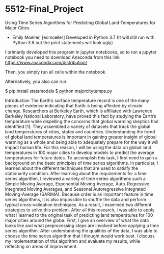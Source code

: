 # 5512-Final_Project 
Using Time Series Algorithms for Predicting Global Land Temperatures for Major Cities

- Emily Moeller, [ecmoeller]
Developed in Python 3.7 (It will still run with Python 3.6 but the print statements will look ugly)

I primarily developed this program in jupyter notebooks, so to run a jupyter notebook you need to download Anaconda 
from this link https://www.anaconda.com/distribution/

Then, you simply run all cells within the notebook.

Alternatively, you also can run 

$ pip install statsmodels
$ python majorcitytemps.py

Introduction
The Earth’s surface temperature record is one of the many pieces of evidence indicating that Earth is being affected by climate change. Researchers at Berkeley Earth, which is affiliated with Lawrence Berkeley National Laboratory, have proved this fact by studying the Earth’s temperature while dispelling the concerns that global warming skeptics had identified [1]. They assembled a variety of datasets that track the global land temperatures of cities, states and countries. Understanding the trend of global land temperatures is important in gaining greater insight of global warming as a whole and being able to adequately prepare for the way it will impact human life. For this reason, I will be using the data on global land temperatures in 100 major cities to develop models to predict the average temperatures for future dates. To accomplish this task, I first need to gain a background on the basic principles of time series algorithms. In particular, I learned about the different techniques that are used to satisfy the stationarity condition. After learning about the requirements for a time series algorithm, I reviewed a variety of time series algorithms such a Simple Moving Average, Exponential Moving Average, Auto-Regressive Integrated Moving Averages, and Seasonal Autoregressive Integrated Moving-Average (SARIMA). Because order is an important feature in time series algorithms, it is also impossible to shuffle the data and perform typical cross-validation techniques. As a result, I examined two different strategies to solve this problem. After all this research, I was able to apply what I learned to the original task of predicting land temperatures for 100 major cities around the globe. First, I give an overview of what the data looks like and what preprocessing steps are involved before applying a time series algorithm. After understanding the qualities of the data, I was able to choose the time series algorithm that I thought would work best. I discuss my implementation of this algorithm and evaluate my results, while reflecting on areas of improvement. 

